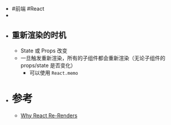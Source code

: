 - #前端 #React
-
- ## 重新渲染的时机
	- State 或 Props 改变
	- 一旦触发重新渲染，所有的子组件都会重新渲染（无论子组件的 props/state 是否变化）
		- 可以使用 `React.memo`
- # 参考
	- [Why React Re-Renders](https://www.joshwcomeau.com/react/why-react-re-renders/)